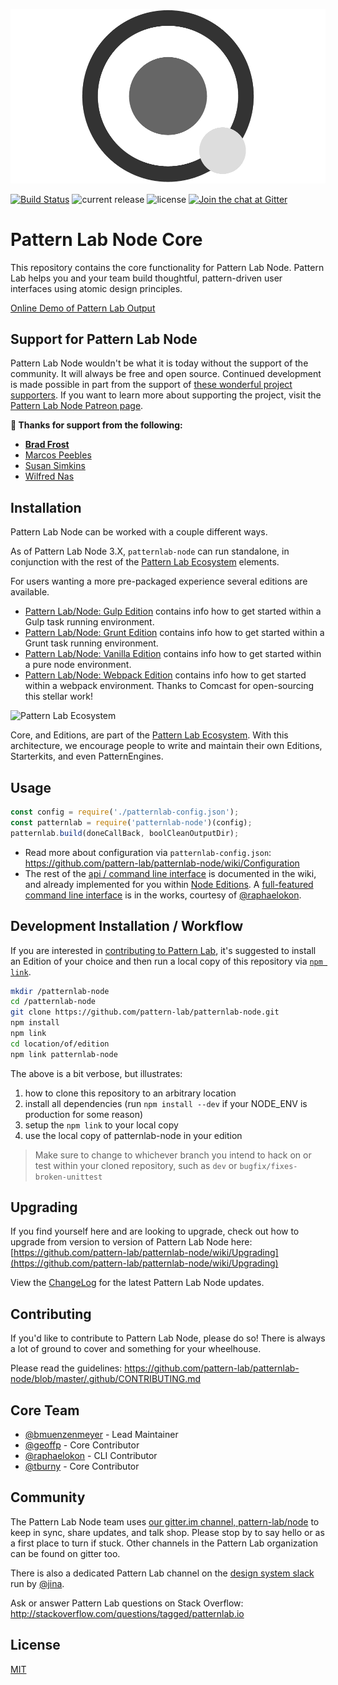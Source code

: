![Pattern Lab Logo](/patternlab.png "Pattern Lab Logo")

[![Build Status](https://travis-ci.org/pattern-lab/patternlab-node.svg?branch=master)](https://travis-ci.org/pattern-lab/patternlab-node) ![current release](https://img.shields.io/github/release/pattern-lab/patternlab-node.svg) ![license](https://img.shields.io/github/license/pattern-lab/patternlab-node.svg) [![Join the chat at Gitter](https://badges.gitter.im/pattern-lab/node.svg)](https://gitter.im/pattern-lab/node)

# Pattern Lab Node Core

This repository contains the core functionality for Pattern Lab Node. Pattern Lab helps you and your team build thoughtful, pattern-driven user interfaces using atomic design principles.

[Online Demo of Pattern Lab Output](http://demo.patternlab.io/)

## Support for Pattern Lab Node

Pattern Lab Node wouldn't be what it is today without the support of the community. It will always be free and open source. Continued development is made possible in part from the support of [these wonderful project supporters](https://github.com/pattern-lab/patternlab-node/wiki/Thanks). If you want to learn more about supporting the project, visit the [Pattern Lab Node Patreon page](https://www.patreon.com/patternlab).

**:100: Thanks for support from the following:**

* **[Brad Frost](http://bradfrost.com/)**
* [Marcos Peebles](https://twitter.com/marcospeebles)
* [Susan Simkins](https://twitter.com/susanmsimkins)
* [Wilfred Nas](https://twitter.com/wnas)

## Installation

Pattern Lab Node can be worked with a couple different ways.

As of Pattern Lab Node 3.X, `patternlab-node` can run standalone, in conjunction with the rest of the [Pattern Lab Ecosystem](http://patternlab.io/docs/advanced-ecosystem-overview.html) elements.





For users wanting a more pre-packaged experience several editions are available.

* [Pattern Lab/Node: Gulp Edition](https://github.com/pattern-lab/edition-node-gulp) contains info how to get started within a Gulp task running environment.
* [Pattern Lab/Node: Grunt Edition](https://github.com/pattern-lab/edition-node-grunt) contains info how to get started within a Grunt task running environment.
* [Pattern Lab/Node: Vanilla Edition](https://github.com/pattern-lab/edition-node) contains info how to get started within a pure node environment.
* [Pattern Lab/Node: Webpack Edition](https://github.com/Comcast/patternlab-edition-node-webpack) contains info how to get started within a webpack environment. Thanks to Comcast for open-sourcing this stellar work!

![Pattern Lab Ecosystem](http://patternlab.io/assets/pattern-lab-2-image_18-large-opt.png)

Core, and Editions, are part of the [Pattern Lab Ecosystem](http://patternlab.io/docs/advanced-ecosystem-overview.html). With this architecture, we encourage people to write and maintain their own Editions, Starterkits, and even PatternEngines.

## Usage

``` javascript
const config = require('./patternlab-config.json');
const patternlab = require('patternlab-node')(config);
patternlab.build(doneCallBack, boolCleanOutputDir);
```

* Read more about configuration via `patternlab-config.json`: https://github.com/pattern-lab/patternlab-node/wiki/Configuration
* The rest of the [api / command line interface](https://github.com/pattern-lab/patternlab-node/wiki/Command-Line-Interface) is documented in the wiki, and already implemented for you within [Node Editions](https://github.com/pattern-lab?utf8=%E2%9C%93&query=edition-node).
A [full-featured command line interface](https://github.com/pattern-lab/patternlab-node-cli) is in the works, courtesy of [@raphaelokon](https://github.com/raphaelokon).


## Development Installation / Workflow

If you are interested in [contributing to Pattern Lab](https://github.com/pattern-lab/patternlab-node/blob/master/.github/CONTRIBUTING.md), it's suggested to install an Edition of your choice and then run a local copy of this repository via [`npm link`](https://docs.npmjs.com/cli/link).

``` bash
mkdir /patternlab-node
cd /patternlab-node
git clone https://github.com/pattern-lab/patternlab-node.git
npm install
npm link
cd location/of/edition
npm link patternlab-node
```

The above is a bit verbose, but illustrates:

1. how to clone this repository to an arbitrary location
2. install all dependencies (run `npm install --dev` if your NODE_ENV is production for some reason)
3. setup the `npm link` to your local copy
4. use the local copy of patternlab-node in your edition

> Make sure to change to whichever branch you intend to hack on or test within your cloned repository, such as `dev` or `bugfix/fixes-broken-unittest`

## Upgrading

If you find yourself here and are looking to upgrade, check out how to upgrade from version to version of Pattern Lab Node here: [https://github.com/pattern-lab/patternlab-node/wiki/Upgrading](https://github.com/pattern-lab/patternlab-node/wiki/Upgrading)

View the [ChangeLog](https://github.com/pattern-lab/patternlab-node/wiki/ChangeLog) for the latest Pattern Lab Node updates.

## Contributing

If you'd like to contribute to Pattern Lab Node, please do so! There is always a lot of ground to cover and something for your wheelhouse.

Please read the guidelines: https://github.com/pattern-lab/patternlab-node/blob/master/.github/CONTRIBUTING.md


## Core Team

* [@bmuenzenmeyer](https://github.com/bmuenzenmeyer) - Lead Maintainer
* [@geoffp](https://github.com/geoffp) - Core Contributor
* [@raphaelokon](https://github.com/raphaelokon) - CLI Contributor
* [@tburny](https://github.com/tburny) - Core Contributor

## Community

The Pattern Lab Node team uses [our gitter.im channel, pattern-lab/node](https://gitter.im/pattern-lab/node) to keep in sync, share updates, and talk shop. Please stop by to say hello or as a first place to turn if stuck. Other channels in the Pattern Lab organization can be found on gitter too.

There is also a dedicated Pattern Lab channel on the [design system slack](http://designsystems.herokuapp.com) run by [@jina](https://twitter.com/jina).

Ask or answer Pattern Lab questions on Stack Overflow: http://stackoverflow.com/questions/tagged/patternlab.io

## License

[MIT](https://github.com/pattern-lab/patternlab-node/blob/master/LICENSE)
